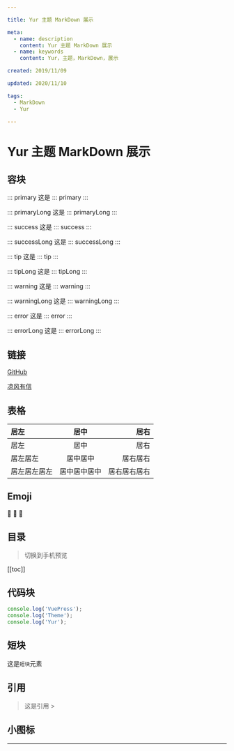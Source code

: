 ```yaml
---

title: Yur 主题 MarkDown 展示

meta:
  - name: description
    content: Yur 主题 MarkDown 展示
  - name: keywords
    content: Yur，主题，MarkDown，展示

created: 2019/11/09

updated: 2020/11/10

tags:
  - MarkDown
  - Yur

---
```


# Yur 主题 MarkDown 展示

## 容块

::: primary
这是 ::: primary
:::

::: primaryLong
这是 ::: primaryLong
:::

::: success
这是 ::: success
:::

::: successLong
这是 ::: successLong
:::

::: tip
这是 ::: tip
:::

::: tipLong
这是 ::: tipLong
:::

::: warning
这是 ::: warning
:::

::: warningLong
这是 ::: warningLong
:::

::: error
这是 ::: error
:::

::: errorLong
这是 ::: errorLong
:::

## 链接

[GitHub](https://github.com/cnguu/vuepress-theme-yur)

[凉风有信](/)

## 表格

| 居左 | 居中 | 居右 |
| :- | :-: | -: |
| 居左 | 居中 | 居右 |
| 居左居左 | 居中居中 | 居右居右 |
| 居左居左居左 | 居中居中居中 | 居右居右居右 |

## Emoji

:tada: :100: :apple:

## 目录

> 切换到手机预览

[[toc]]

## 代码块

```js {1,3}
console.log('VuePress');
console.log('Theme');
console.log('Yur');
```

## 短块

这是`短块`元素

## 引用

> 这是引用 >

## 小图标

<Icon name="github" />

<Icon name="man" color="#39c5bb" />

<Icon name="woman" size="2em" />

---
